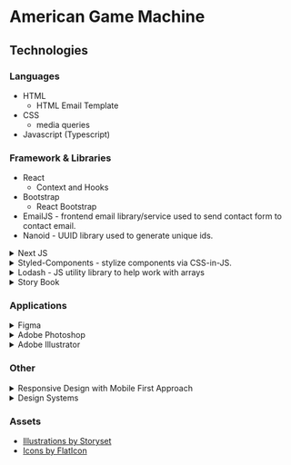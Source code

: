 # American Game Machine

## Technologies

### Languages

- HTML
  - HTML Email Template
- CSS
  - media queries
- Javascript (Typescript)

### Framework & Libraries

- React
  - Context and Hooks
- Bootstrap
  - React Bootstrap
- EmailJS - frontend email library/service used to send contact form to contact email.
- Nanoid - UUID library used to generate unique ids.

<details >
  <summary >
    Next JS
  </summary>
  
</details>
<details>
  <summary>
    Styled-Components - stylize components via CSS-in-JS.
  </summary>
  <ul>
    <li>
    Extend React-Bootstrap library.
  </li>
  <li>
    Props were passed into nav link to toggle active state.
  </li>
  <li>
    createGlobalStyle was used to add global styling.
  </li>
  <li>
    withTheme and ThemeProvider were used to switch between theme and dark theme.
  </li> 
   <li>
    keyframes to make reusable animations
  </li>
   <ul>

</details>

<details>
  <summary>
    Lodash - JS utility library to help work with arrays
  </summary>
  <ul>
  <li>
    used _.uniq to get unique keys for the products category
  </li>
  </ul>
</details>

<details>
  <summary>
    Story Book
  </summary>
  
</details>

### Applications

<details>
  <summary>
    Figma 
  </summary>
  <ul>
  <li>
  Made site map, 
  </li>
  </ul>
</details>

<details>
  <summary>
    Adobe Photoshop
  </summary>
    <ul>
  <li>
  Cleaned up Icon made by a supplier.
  <li>

  <ul>
</details>

<details>
  <summary>
    Adobe Illustrator
  </summary>
  <ul>
  <li>
  Customized FlatIcon svg ie. full screen icon.
  <li>
  <ul>
</details>

### Other

<details>
  <summary>
    Responsive Design with Mobile First Approach
  </summary>
  <ul>
  <li>
  Responsive Typography
  </li>
  </ul>
</details>

<details>
  <summary>
    Design Systems
  </summary>
  
</details>

### Assets

- [Illustrations by Storyset](https://storyset.com/)
- [Icons by FlatIcon](https://www.flaticon.com/)
